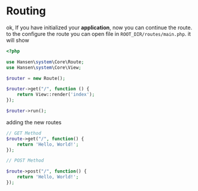 # Routing

ok, If you have initialized your **application**, now you can continue the route. to the configure the route you can open file in `ROOT_DIR/routes/main.php`. it will show

```php title=main.php
<?php

use Hansen\system\Core\Route;
use Hansen\system\Core\View;

$router = new Route();

$router->get("/", function () {
    return View::render('index');
});

$router->run();
```

adding the new routes

```php
// GET Method
$route->get("/", function() {
    return 'Hello, World!';
});

// POST Method

$route->post("/", function() {
    return 'Hello, World!';
});
```